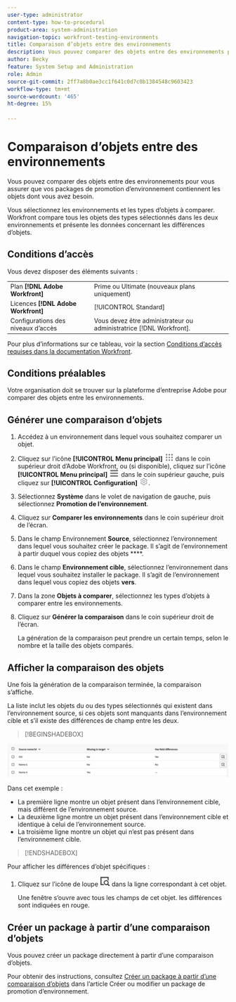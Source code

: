 ```yaml
---
user-type: administrator
content-type: how-to-procedural
product-area: system-administration
navigation-topic: workfront-testing-environments
title: Comparaison d’objets entre des environnements
description: Vous pouvez comparer des objets entre des environnements pour vous assurer que vos packages de promotion d’environnement contiennent les objets dont vous avez besoin.
author: Becky
feature: System Setup and Administration
role: Admin
source-git-commit: 2ff7a8b0ae3cc1f641c0d7c0b1384548c9603423
workflow-type: tm+mt
source-wordcount: '465'
ht-degree: 15%

---
```


# Comparaison d’objets entre des environnements

Vous pouvez comparer des objets entre des environnements pour vous assurer que vos packages de promotion d’environnement contiennent les objets dont vous avez besoin.

Vous sélectionnez les environnements et les types d’objets à comparer. Workfront compare tous les objets des types sélectionnés dans les deux environnements et présente les données concernant les différences d’objets.

## Conditions d’accès

Vous devez disposer des éléments suivants :

<table>
  <tr>
   <td>Plan <strong>[!DNL Adobe Workfront]</strong>
   </td>
   <td> Prime ou Ultimate (nouveaux plans uniquement)
   </td>
  </tr>
  <tr>
   <td>Licences <strong>[!DNL Adobe Workfront]</strong>
   </td>
   <td> [!UICONTROL Standard]
   </td>
  </tr>
   <tr>
   <td>Configurations des niveaux d’accès
   </td>
   <td>Vous devez être administrateur ou administratrice [!DNL Workfront].
   </td>
  </tr>
</table>

Pour plus d’informations sur ce tableau, voir la section [Conditions d’accès requises dans la documentation Workfront](/help/quicksilver/administration-and-setup/add-users/access-levels-and-object-permissions/access-level-requirements-in-documentation.md).

## Conditions préalables

Votre organisation doit se trouver sur la plateforme d’entreprise Adobe pour comparer des objets entre les environnements.

## Générer une comparaison d’objets

1. Accédez à un environnement dans lequel vous souhaitez comparer un objet.
1. Cliquez sur l’icône **[!UICONTROL Menu principal]** ![Menu principal](/help/_includes/assets/main-menu-icon.png) dans le coin supérieur droit d’Adobe Workfront, ou (si disponible), cliquez sur l’icône **[!UICONTROL Menu principal]** ![Menu principal](/help/_includes/assets/main-menu-icon-left-nav.png) dans le coin supérieur gauche, puis cliquez sur **[!UICONTROL Configuration]** ![Icône Configuration](/help/_includes/assets/gear-icon-setup.png).
1. Sélectionnez **Système** dans le volet de navigation de gauche, puis sélectionnez **Promotion de l’environnement**.
1. Cliquez sur **Comparer les environnements** dans le coin supérieur droit de l’écran.
1. Dans le champ Environnement **Source**, sélectionnez l’environnement dans lequel vous souhaitez créer le package. Il s’agit de l’environnement à partir duquel vous copiez des objets ****.
1. Dans le champ **Environnement cible**, sélectionnez l’environnement dans lequel vous souhaitez installer le package. Il s’agit de l’environnement dans lequel vous copiez des objets **vers**.
1. Dans la zone **Objets à comparer**, sélectionnez les types d’objets à comparer entre les environnements.
1. Cliquez sur **Générer la comparaison** dans le coin supérieur droit de l’écran.

   La génération de la comparaison peut prendre un certain temps, selon le nombre et la taille des objets comparés.

## Afficher la comparaison des objets

Une fois la génération de la comparaison terminée, la comparaison s’affiche.

La liste inclut les objets du ou des types sélectionnés qui existent dans l’environnement source, si ces objets sont manquants dans l’environnement cible et s’il existe des différences de champ entre les deux.

>[!BEGINSHADEBOX]

![Exemple de comparaison](assets/environment-promotion-comparison.png)

Dans cet exemple :

* La première ligne montre un objet présent dans l’environnement cible, mais différent de l’environnement source.
* La deuxième ligne montre un objet présent dans l’environnement cible et identique à celui de l’environnement source.
* La troisième ligne montre un objet qui n’est pas présent dans l’environnement cible.

>[!ENDSHADEBOX]

Pour afficher les différences d’objet spécifiques :

1. Cliquez sur l’icône de loupe ![](assets/compare-icon.png) dans la ligne correspondant à cet objet.

   Une fenêtre s’ouvre avec tous les champs de cet objet. les différences sont indiquées en rouge.

## Créer un package à partir d’une comparaison d’objets

Vous pouvez créer un package directement à partir d’une comparaison d’objets.

Pour obtenir des instructions, consultez [Créer un package à partir d’une comparaison d’objets](/help/quicksilver/administration-and-setup/set-up-workfront/workfront-testing-environments/environment-promotion-create-package.md#create-a-package-from-an-object-comparison) dans l’article Créer ou modifier un package de promotion d’environnement.
